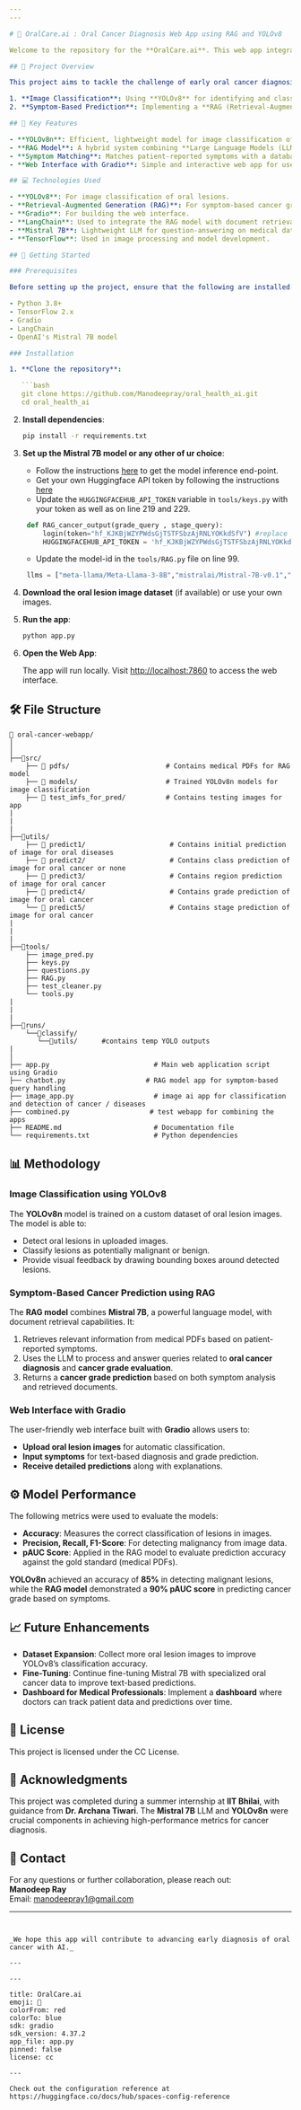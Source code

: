 ```yaml
---
---

# 🦷 OralCare.ai : Oral Cancer Diagnosis Web App using RAG and YOLOv8

Welcome to the repository for the **OralCare.ai**. This web app integrates cutting-edge AI technologies such as **Retrieval-Augmented Generation (RAG)** and **YOLOv8** to assist in diagnosing and evaluating oral diseases. The system is designed to streamline both **image classification** and **symptom-based prediction**, providing a comprehensive tool for medical professionals.

## 📝 Project Overview

This project aims to tackle the challenge of early oral cancer diagnosis using two main approaches:

1. **Image Classification**: Using **YOLOv8** for identifying and classifying oral lesions from images.
2. **Symptom-Based Prediction**: Implementing a **RAG (Retrieval-Augmented Generation) model** to predict cancer grades based on user symptoms and domain-specific PDFs.

## 🌟 Key Features

- **YOLOv8n**: Efficient, lightweight model for image classification of oral lesions.
- **RAG Model**: A hybrid system combining **Large Language Models (LLMs)** and **retrieval-based techniques** to make predictions based on user inputs and medical literature.
- **Symptom Matching**: Matches patient-reported symptoms with a database of medical records to evaluate cancer grade.
- **Web Interface with Gradio**: Simple and interactive web app for users to upload images and enter symptoms.

## 💻 Technologies Used

- **YOLOv8**: For image classification of oral lesions.
- **Retrieval-Augmented Generation (RAG)**: For symptom-based cancer grade prediction.
- **Gradio**: For building the web interface.
- **LangChain**: Used to integrate the RAG model with document retrieval.
- **Mistral 7B**: Lightweight LLM for question-answering on medical data.
- **TensorFlow**: Used in image processing and model development.

## 🚀 Getting Started

### Prerequisites

Before setting up the project, ensure that the following are installed:

- Python 3.8+
- TensorFlow 2.x
- Gradio
- LangChain
- OpenAI's Mistral 7B model

### Installation

1. **Clone the repository**:

   ```bash
   git clone https://github.com/Manodeepray/oral_health_ai.git
   cd oral_health_ai
   ```

2. **Install dependencies**:

   ```bash
   pip install -r requirements.txt
   ```

3. **Set up the Mistral 7B model or any other of ur choice**:

   - Follow the instructions [here](https://huggingface.co/mistral7b) to get the model inference end-point.
   - Get your own Huggingface API token by following the instructions [here](https://huggingface.co/docs/hub/en/security-tokens)
   - Update the `HUGGINGFACEHUB_API_TOKEN` variable in `tools/keys.py` with your token as well as on line 219 and 229.

   ```python
    def RAG_cancer_output(grade_query , stage_query):
        login(token="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") #replace with ur own token
        HUGGINGFACEHUB_API_TOKEN = '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'

   ```

   - Update the model-id in the `tools/RAG.py` file on line 99.

   ```python
    llms = ["meta-llama/Meta-Llama-3-8B","mistralai/Mistral-7B-v0.1","google/gemma-7b"]

   ```

4. **Download the oral lesion image dataset** (if available) or use your own images.

5. **Run the app**:

   ```bash
   python app.py
   ```

6. **Open the Web App**:

   The app will run locally. Visit [http://localhost:7860](http://localhost:7860) to access the web interface.

## 🛠️ File Structure

```
📂 oral-cancer-webapp/
│
│
├──📁src/
    ├── 📁 pdfs/                        # Contains medical PDFs for RAG model
    ├── 📁 models/                      # Trained YOLOv8n models for image classification
    ├── 📁 test_imfs_for_pred/          # Contains testing images for app
|
|
|
├──📁utils/
    ├── 📁 predict1/                     # Contains initial prediction of image for oral diseases
    ├── 📁 predict2/                     # Contains class prediction of image for oral cancer or none
    ├── 📁 predict3/                     # Contains region prediction of image for oral cancer
    ├── 📁 predict4/                     # Contains grade prediction of image for oral cancer
    └── 📁 predict5/                     # Contains stage prediction of image for oral cancer
|
|
|
├──📁tools/
    ├── image_pred.py
    ├── keys.py
    ├── questions.py
    ├── RAG.py
    ├── test_cleaner.py
    └── tools.py
|
|
|
├──📁runs/
    └──📁classify/
       └──📁utils/      #contains temp YOLO outputs
|
│
├── app.py                          # Main web application script using Gradio
├── chatbot.py                    # RAG model app for symptom-based query handling
├── image_app.py                    # image ai app for classification and detection of cancer / diseases
├── combined.py                    # test webapp for combining the apps
├── README.md                       # Documentation file
└── requirements.txt                # Python dependencies
```

## 📊 Methodology

### Image Classification using YOLOv8

The **YOLOv8n** model is trained on a custom dataset of oral lesion images. The model is able to:

- Detect oral lesions in uploaded images.
- Classify lesions as potentially malignant or benign.
- Provide visual feedback by drawing bounding boxes around detected lesions.

### Symptom-Based Cancer Prediction using RAG

The **RAG model** combines **Mistral 7B**, a powerful language model, with document retrieval capabilities. It:

1. Retrieves relevant information from medical PDFs based on patient-reported symptoms.
2. Uses the LLM to process and answer queries related to **oral cancer diagnosis** and **cancer grade evaluation**.
3. Returns a **cancer grade prediction** based on both symptom analysis and retrieved documents.

### Web Interface with Gradio

The user-friendly web interface built with **Gradio** allows users to:

- **Upload oral lesion images** for automatic classification.
- **Input symptoms** for text-based diagnosis and grade prediction.
- **Receive detailed predictions** along with explanations.

## ⚙️ Model Performance

The following metrics were used to evaluate the models:

- **Accuracy**: Measures the correct classification of lesions in images.
- **Precision, Recall, F1-Score**: For detecting malignancy from image data.
- **pAUC Score**: Applied in the RAG model to evaluate prediction accuracy against the gold standard (medical PDFs).

**YOLOv8n** achieved an accuracy of **85%** in detecting malignant lesions, while the **RAG model** demonstrated a **90% pAUC score** in predicting cancer grade based on symptoms.

## 📈 Future Enhancements

- **Dataset Expansion**: Collect more oral lesion images to improve YOLOv8’s classification accuracy.
- **Fine-Tuning**: Continue fine-tuning Mistral 7B with specialized oral cancer data to improve text-based predictions.
- **Dashboard for Medical Professionals**: Implement a **dashboard** where doctors can track patient data and predictions over time.

## 📜 License

This project is licensed under the CC License.

## 🙌 Acknowledgments

This project was completed during a summer internship at **IIT Bhilai**, with guidance from **Dr. Archana Tiwari**. The **Mistral 7B** LLM and **YOLOv8n** were crucial components in achieving high-performance metrics for cancer diagnosis.

## 📨 Contact

For any questions or further collaboration, please reach out:  
**Manodeep Ray**  
Email: [manodeepray1@gmail.com](mailto:manodeepray1@gmail.com)

---
```


_We hope this app will contribute to advancing early diagnosis of oral cancer with AI._

---

---

title: OralCare.ai
emoji: 🏃
colorFrom: red
colorTo: blue
sdk: gradio
sdk_version: 4.37.2
app_file: app.py
pinned: false
license: cc

---

Check out the configuration reference at https://huggingface.co/docs/hub/spaces-config-reference
